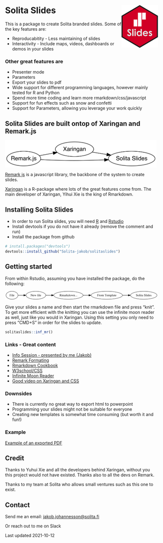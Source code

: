 
# Solita Slides <img src="man/figures/Solita-hex.png" align="right" width="120"/>

This is a package to create Solita branded slides. Some of the key
features are:

-   Reproducabitity - Less maintaining of slides
-   Interactivity - Include maps, videos, dashboards or demos in your
    slides

### Other great features are

-   Presenter mode
-   Parameters
-   Export your slides to pdf
-   Wide support for different programming languages, however mainly
    tested for R and Python
-   Spend more time coding and learn more rmarkdown/css/javascript
-   Support for fun effects such as snow and confetti
-   Support for Parameters, allowing you leverage your work quickly

## Solita Slides are built ontop of Xaringan and Remark.js

<img src="man/figures/digraph.svg" align="center" width="500"/>

[Remark js](https://github.com/gnab/remark) is a javascript library, the
backbone of the system to create slides.

[Xaringan](https://github.com/yihui/xaringan) is a R-package where lots
of the great features come from. The main developer of Xaringan, Yihui
Xie is the king of Rmarkdown.

## Installing Solita Slides

-   In order to run Solita slides, you will need
    [R](https://cran.r-project.org/) and
    [Rstudio](https://www.rstudio.com/products/rstudio/)
-   Install devtools if you do not have it already (remove the comment
    and run)
-   Install the package from github

``` r
# install.packages("devtools")
devtools::install_github("Solita-jakob/solitaslides")
```

## Getting started

From within Rstudio, assuming you have installed the package, do the
following:

<img src="man/figures/started.svg" align="center" width="800"/>

Give your slides a name and then start the rmarkdown file and press
“knit”. To get more efficient with the knitting you can use the infinite
moon reader as well, just like you would in Xaringan. Using this setting
you only need to press “CMD+S” in order for the slides to update.

``` r
solitaslides::inf_mr()
```

### Links - Great content

-   [Info Session - presented by me
    (Jakob)](https://web.microsoftstream.com/video/d9abfb67-3296-4d77-b680-1d19ac941403)
-   [Remark Formating](https://github.com/gnab/remark/wiki/Formatting)
-   [Rmarkdown
    Cookbook](https://bookdown.org/yihui/rmarkdown-cookbook/html-css.html)
-   [W3school/CSS](https://www.w3schools.com/cssref)
-   [Infinite Moon
    Reader](https://yihui.org/en/2019/02/ultimate-inf-mr/)
-   [Good video on Xaringan and
    CSS](https://www.rstudio.com/resources/rstudioglobal-2021/xaringan-playground-using-xaringan-to-learn-web-development/)

### Downsides

-   There is currently no great way to export html to powerpoint
-   Programming your slides might not be suitable for everyone
-   Creating new templates is somewhat time consuming (but worth it and
    fun!)

### Example

[Example of an exported
PDF](https://www.jakobj.se/fonts-solita/solitaslides.pdf)

## Credit

Thanks to Yuhui Xie and all the developers behind Xaringan, without you
this project would not have existed. Thanks also to all the devs on
Remark.

Thanks to my team at Solita who allows small ventures such as this one
to exist.

## Contact

Send me an email: <jakob.johannesson@solita.fi>

Or reach out to me on Slack

Last updated 2021-10-12
